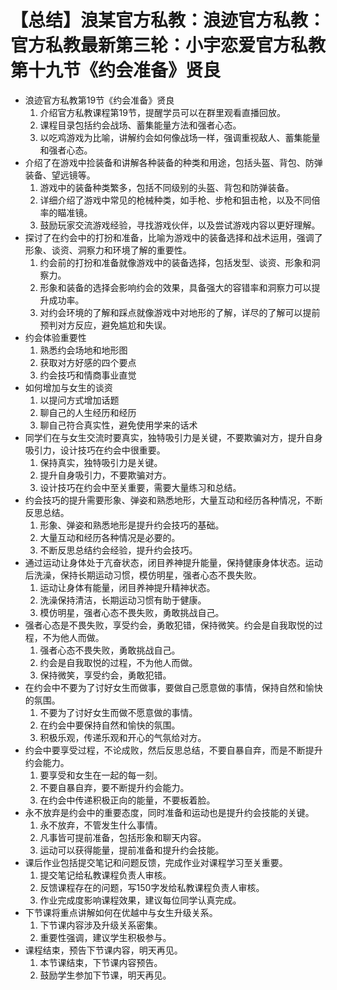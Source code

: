 # 【总结】浪某官方私教：浪迹官方私教：官方私教最新第三轮：小宇恋爱官方私教第十九节《约会准备》贤良

-   浪迹官方私教第19节《约会准备》贤良
    1.  介绍官方私教课程第19节，提醒学员可以在群里观看直播回放。
    2.  课程目录包括约会战场、蓄集能量方法和强者心态。
    3.  以吃鸡游戏为比喻，讲解约会如何像战场一样，强调重视敌人、蓄集能量和强者心态。
-   介绍了在游戏中捡装备和讲解各种装备的种类和用途，包括头盔、背包、防弹装备、望远镜等。
    1.  游戏中的装备种类繁多，包括不同级别的头盔、背包和防弹装备。
    2.  详细介绍了游戏中常见的枪械种类，如手枪、步枪和狙击枪，以及不同倍率的瞄准镜。
    3.  鼓励玩家交流游戏经验，寻找游戏伙伴，以及尝试游戏内容以更好理解。
-   探讨了在约会中的打扮和准备，比喻为游戏中的装备选择和战术运用，强调了形象、谈资、洞察力和环境了解的重要性。
    1.  约会前的打扮和准备就像游戏中的装备选择，包括发型、谈资、形象和洞察力。
    2.  形象和装备的选择会影响约会的效果，具备强大的容错率和洞察力可以提升成功率。
    3.  对约会环境的了解和踩点就像游戏中对地形的了解，详尽的了解可以提前预判对方反应，避免尴尬和失误。
-   约会体验重要性
    1.  熟悉约会场地和地形图
    2.  获取对方好感的四个要点
    3.  约会技巧和情商事业直觉
-   如何增加与女生的谈资
    1.  以提问方式增加话题
    2.  聊自己的人生经历和经历
    3.  聊自己符合真实性，避免使用学来的话术
-   同学们在与女生交流时要真实，独特吸引力是关键，不要欺骗对方，提升自身吸引力，设计技巧在约会中很重要。
    1.  保持真实，独特吸引力是关键。
    2.  提升自身吸引力，不要欺骗对方。
    3.  设计技巧在约会中至关重要，需要大量练习和总结。
-   约会技巧的提升需要形象、弹姿和熟悉地形，大量互动和经历各种情况，不断反思总结。
    1.  形象、弹姿和熟悉地形是提升约会技巧的基础。
    2.  大量互动和经历各种情况是必要的。
    3.  不断反思总结约会经验，提升约会技巧。
-   通过运动让身体处于亢奋状态，闭目养神提升能量，保持健康身体状态。运动后洗澡，保持长期运动习惯，模仿明星，强者心态不畏失败。
    1.  运动让身体有能量，闭目养神提升精神状态。
    2.  洗澡保持清洁，长期运动习惯有助于健康。
    3.  模仿明星，强者心态不畏失败，勇敢挑战自己。
-   强者心态是不畏失败，享受约会，勇敢犯错，保持微笑。约会是自我取悦的过程，不为他人而做。
    1.  强者心态不畏失败，勇敢挑战自己。
    2.  约会是自我取悦的过程，不为他人而做。
    3.  保持微笑，享受约会，勇敢犯错。
-   在约会中不要为了讨好女生而做事，要做自己愿意做的事情，保持自然和愉快的氛围。
    1.  不要为了讨好女生而做不愿意做的事情。
    2.  在约会中要保持自然和愉快的氛围。
    3.  积极乐观，传递乐观和开心的气氛给对方。
-   约会中要享受过程，不论成败，然后反思总结，不要自暴自弃，而是不断提升约会能力。
    1.  要享受和女生在一起的每一刻。
    2.  不要自暴自弃，要不断提升约会能力。
    3.  在约会中传递积极正向的能量，不要板着脸。
-   永不放弃是约会中的重要态度，同时准备和运动也是提升约会技能的关键。
    1.  永不放弃，不管发生什么事情。
    2.  凡事皆可提前准备，包括形象和聊天内容。
    3.  运动可以获得能量，提前准备和提升约会技能。
-   课后作业包括提交笔记和问题反馈，完成作业对课程学习至关重要。
    1.  提交笔记给私教课程负责人审核。
    2.  反馈课程存在的问题，写150字发给私教课程负责人审核。
    3.  作业完成度影响课程效果，建议每位同学认真完成。
-   下节课将重点讲解如何在优越中与女生升级关系。
    1.  下节课内容涉及升级关系密集。
    2.  重要性强调，建议学生积极参与。
-   课程结束，预告下节课内容，明天再见。
    1.  本节课结束，下节课内容预告。
    2.  鼓励学生参加下节课，明天再见。
